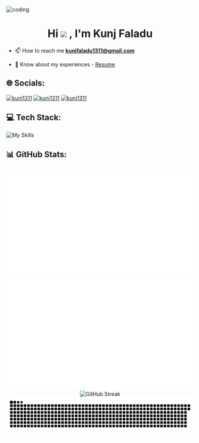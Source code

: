 <img align="center" alt="coding" src="https://github.com/KUNJ1311/KUNJ1311/assets/74526794/9863f732-dd1d-456b-94a7-5409e07c9792">

<h1 align="center">Hi <img src="https://media.giphy.com/media/hvRJCLFzcasrR4ia7z/giphy.gif" width="30px"/> , I'm Kunj Faladu</h1>

[//]: # (- 🌱 I’m currently learning **MERN Stack**)

[//]: # (- 👨‍💻 All of my projects are available at [coming soon.....])

- 📫 How to reach me **kunjfaladu1311@gmail.com**

- 📄 Know about my experiences - [Resume](https://drive.google.com/file/d/1D_xxDgM0UbxeaVSHdh11kQ0i-mNLO99t/view?usp=drivesdk)


## 🌐 Socials:
<p align="left">
<a href="https://www.linkedin.com/in/kunj-faladu" target="blank"><img align="center" src="https://raw.githubusercontent.com/rahuldkjain/github-profile-readme-generator/master/src/images/icons/Social/linked-in-alt.svg" alt="kunj1311" height="30" width="40" /></a>
<a href="https://leetcode.com/kunj1311" target="blank"><img align="center" src="https://raw.githubusercontent.com/rahuldkjain/github-profile-readme-generator/master/src/images/icons/Social/leet-code.svg" alt="kunj1311" height="30" width="40" /></a>
<a href="https://www.hackerrank.com/profile/kunjfaladu1311" target="blank"><img align="center" src="https://raw.githubusercontent.com/rahuldkjain/github-profile-readme-generator/master/src/images/icons/Social/hackerrank.svg" alt="kunj1311" height="30" width="40" /></a>
</p>

## 💻 Tech Stack:
![My Skills](https://skillicons.dev/icons?i=react,nextjs,js,java,redux,nodejs,express,mongodb,mysql,bootstrap,tailwind,azure,firebase,docker,rabbitmq,redis,prisma,sass,html,css,python,git,linux)

## 📊 GitHub Stats:
<div align="center">
  <img alt="Contributions" src="https://github.com/KUNJ1311/KUNJ1311/blob/output/generated/overview.svg" >
  <img src ="https://github.com/KUNJ1311/KUNJ1311/blob/output/generated/languages.svg" >
</div>
<div align="center">
  <img src="https://streak-stats.demolab.com?user=KUNJ1311&theme=dracula&hide_border=true" alt="GitHub Streak" >
</div>

<div align="center">
  <img src="https://github.com/KUNJ1311/KUNJ1311/blob/snake/github-contribution-grid-snake-dark.svg">
</div>
